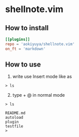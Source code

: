 # shellnote.vim

## How to install

```toml
[[plugins]]
repo = 'aokiyuya/shellnote.vim'
on_ft = 'markdown'
```

## How to use

1. write use Insert mode like as

```
> ls 
```

2. type <Leader> + @ in normal mode
```
> ls

README.md
autoload
plugin
testfile
> 
```
